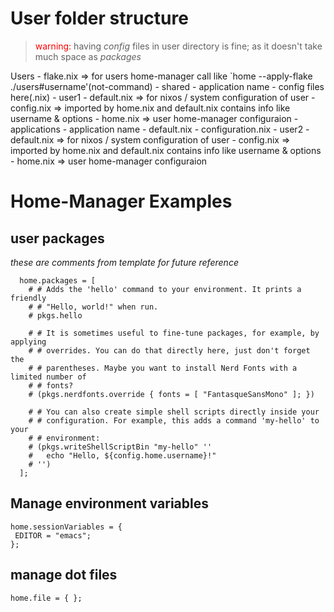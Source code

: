 # User folder structure

> <span style='color: red;'>warning:</span> having *config* files in user directory is fine; as it doesn't take much space as *packages*

Users
    - flake.nix => for users home-manager call like `home --apply-flake ./users#username'(not-command)
    - shared
        - application name
            - config files here(.nix)
    - user1
        - default.nix => for nixos / system configuration of user
        - config.nix => imported by home.nix and default.nix contains info like username & options
        - home.nix => user home-manager configuraion
          - applications
              - application name
                  - default.nix
                  - configuration.nix
    - user2
        - default.nix => for nixos / system configuration of user
        - config.nix => imported by home.nix and default.nix contains info like username & options
        - home.nix => user home-manager configuraion


# Home-Manager Examples
## user packages
*these are comments from template for future reference*
```
  home.packages = [
    # # Adds the 'hello' command to your environment. It prints a friendly
    # # "Hello, world!" when run.
    # pkgs.hello

    # # It is sometimes useful to fine-tune packages, for example, by applying
    # # overrides. You can do that directly here, just don't forget the
    # # parentheses. Maybe you want to install Nerd Fonts with a limited number of
    # # fonts?
    # (pkgs.nerdfonts.override { fonts = [ "FantasqueSansMono" ]; })

    # # You can also create simple shell scripts directly inside your
    # # configuration. For example, this adds a command 'my-hello' to your
    # # environment:
    # (pkgs.writeShellScriptBin "my-hello" ''
    #   echo "Hello, ${config.home.username}!"
    # '')
  ];
```
## Manage environment variables
```
home.sessionVariables = {
 EDITOR = "emacs";
};
```
## manage dot files
```
home.file = { };
```